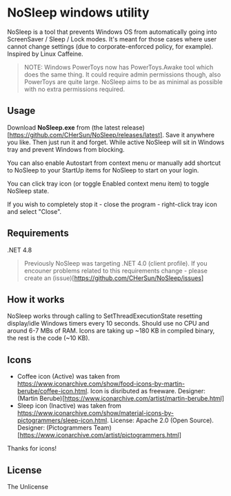 # NoSleep windows utility
NoSleep is a tool that prevents Windows OS from automatically going into ScreenSaver / Sleep / Lock modes. It's meant for those cases where user cannot change settings (due to corporate-enforced policy, for example). Inspired by Linux Caffeine.

> NOTE: Windows PowerToys now has PowerToys.Awake tool which does the same thing. It could require admin permissions though, also PowerToys are quite large. NoSleep aims to be as minimal as possible with no extra permissions required.

## Usage
Download **NoSleep.exe** from (the latest release)[https://github.com/CHerSun/NoSleep/releases/latest]. Save it anywhere you like. Then just run it and forget. While active NoSleep will sit in Windows tray and prevent Windows from blocking.

You can also enable Autostart from context menu or manually add shortcut to NoSleep to your StartUp items for NoSleep to start on your login. 

You can click tray icon (or toggle Enabled context menu item) to toggle NoSleep state.

If you wish to completely stop it - close the program - right-click tray icon and select "Close".

## Requirements
.NET 4.8

> Previously NoSleep was targeting .NET 4.0 (client profile). If you encouner problems related to this requirements change - please create an (issue)[https://github.com/CHerSun/NoSleep/issues]

## How it works
NoSleep works through calling to SetThreadExecutionState resetting display/idle Windows timers every 10 seconds. Should use no CPU and around 6-7 MBs of RAM. Icons are taking up ~180 KB in compiled binary, the rest is the code (~10 KB).

## Icons

* Coffee icon (Active) was taken from https://www.iconarchive.com/show/food-icons-by-martin-berube/coffee-icon.html. Icon is disributed as freeware. Designer: (Martin Berube)[https://www.iconarchive.com/artist/martin-berube.html]
* Sleep icon (Inactive) was taken from https://www.iconarchive.com/show/material-icons-by-pictogrammers/sleep-icon.html. License: Apache 2.0 (Open Source). Designer: (Pictogrammers Team)[https://www.iconarchive.com/artist/pictogrammers.html]

Thanks for icons!

## License
The Unlicense
